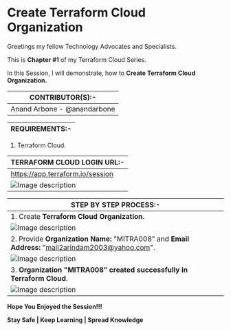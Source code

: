 # Create Terraform Cloud Organization

Greetings my fellow Technology Advocates and Specialists.

This is __Chapter #1__ of my Terraform Cloud Series.

In this Session, I will demonstrate, how to __Create Terraform Cloud Organization.__

| __CONTRIBUTOR(S):-__ |
| --------- |
| Anand Arbone - @anandarbone |

| __REQUIREMENTS:-__ |
| --------- |

1. Terraform Cloud.

| __TERRAFORM CLOUD LOGIN URL:-__ |
| --------- |
| https://app.terraform.io/session |
| ![Image description](https://dev-to-uploads.s3.amazonaws.com/uploads/articles/oj01u30i9zmsjkzvt8b3.jpg) |

| __STEP BY STEP PROCESS:-__ |
| --------- |
| 1. Create __Terraform Cloud Organization__. |
| ![Image description](https://dev-to-uploads.s3.amazonaws.com/uploads/articles/pxpgsp33zgwkg1z0kclr.jpg) |
| 2. Provide __Organization Name:__ "MITRA008" and __Email Address:__ "mail2arindam2003@yahoo.com". |
| ![Image description](https://dev-to-uploads.s3.amazonaws.com/uploads/articles/vzqvv8hla6x18qtm9vsy.jpg) |
| 3. __Organization "MITRA008" created successfully in Terraform Cloud__. |
| ![Image description](https://dev-to-uploads.s3.amazonaws.com/uploads/articles/bob4h2lpe69h7crh7jtk.jpg) |


__Hope You Enjoyed the Session!!!__

__Stay Safe | Keep Learning | Spread Knowledge__

